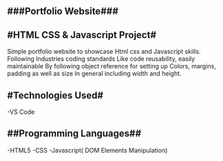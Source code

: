 ###Portfolio Website###
-

#HTML CSS & Javascript Project#
-

Simple portfolio website to showcase 
Html css and Javascript skills. 
Following Industries coding standards 
Like code reusability, easily maintainable
By following object reference for setting up 
Colors, margins, padding as well as size 
In general including width and height. 

#Technologies Used#
-
-VS Code

##Programming Languages##
-
-HTML5
-CSS
-Javascript( DOM Elements Manipulation) 


